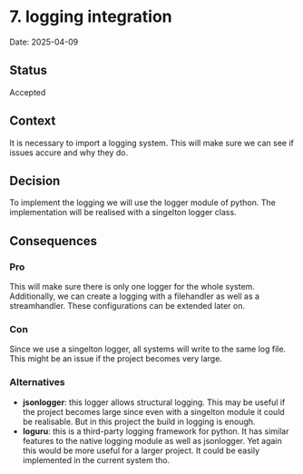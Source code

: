 # 7. logging integration

Date: 2025-04-09

## Status

Accepted

## Context

It is necessary to import a logging system. This will make sure we can see if issues accure and why they do.

## Decision

To implement the logging we will use the logger module of python. The implementation will be realised with a singelton logger class.

## Consequences

### Pro
This will make sure there is only one logger for the whole system. Additionally, we can create a logging with a filehandler as well as a streamhandler. These configurations can be extended later on.

### Con
Since we use a singelton logger, all systems will write to the same log file. This might be an issue if the project becomes very large.

### Alternatives
- **jsonlogger**: this logger allows structural logging. This may be useful if the project becomes large since even with a singelton module it could be realisable. But in this project the build in logging is enough.
- **loguru**: this is a third-party logging framework for python. It has similar features to the native logging module as well as jsonlogger. Yet again this would be more useful for a larger project. It could be easily implemented in the current system tho.